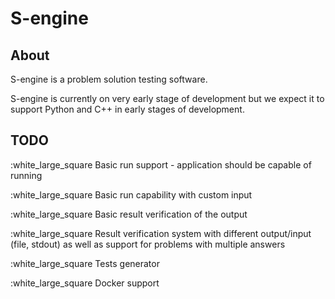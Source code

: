 # S-engine
## About
S-engine is a problem solution testing software.

S-engine is currently on very early stage of development but we expect it to support Python and C++ in early stages of development.

## TODO
:white_large_square Basic run support  - application should be capable of running 

:white_large_square Basic run capability with custom input

:white_large_square Basic result verification of the output

:white_large_square Result verification system with different output/input (file, stdout) as well as support for problems with multiple answers 

:white_large_square Tests generator

:white_large_square Docker support

<!-- :white_check_mark -->